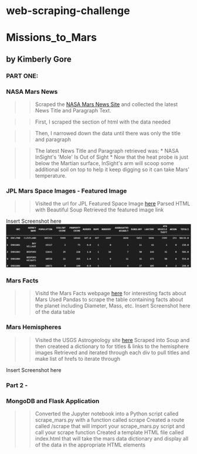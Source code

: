 # web-scraping-challenge
# Missions_to_Mars
## by Kimberly Gore

### PART ONE: 
### NASA Mars News

>> Scraped the [NASA Mars News Site](https://mars.nasa.gov/news/) and collected the latest News Title and Paragraph Text.

>> First, I scraped the section of html with the data needed

>> Then, I narrowed down the data until there was only the title and paragraph

>> The latest News Title and Paragraph retrieved was:
      * NASA InSight's 'Mole' Is Out of Sight
      * Now that the heat probe is just below the Martian surface, InSight's arm will scoop some additional soil on top to help it keep digging so it can take Mars' temperature.

### JPL Mars Space Images - Featured Image
>> Visited the url for JPL Featured Space Image [here](https://www.jpl.nasa.gov/spaceimages/?search=&category=Mars)
>> Parsed HTML with Beautiful Soup
>> Retrieved the featured image link

Insert Screenshot here
![](https://github.com/drjulie2105/Group_Project_1/blob/master/Crime_Cuyahoga/Output_Images/Crimes_per_County_df.PNG)


### Mars Facts
>> Visitd the Mars Facts webpage [here](https://space-facts.com/mars/) for interesting facts about Mars
>> Used Pandas to scrape the table containing facts about the planet including Diameter, Mass, etc.
Insert Screenshot here of the data table



### Mars Hemispheres
>> Visited the USGS Astrogeology site [here](https://astrogeology.usgs.gov/search/results?q=hemisphere+enhanced&k1=target&v1=Mars)
>> Scraped into Soup and then createed a dictionary to for titles & links to the hemisphere images
>> Retrieved and iterated through each div to pull titles and make list of hrefs to iterate through

Insert Screenshot here



### Part 2 - 
### MongoDB and Flask Application
>> Converted the Jupyter notebook into a Python script called scrape_mars.py with a function called scrape
>> Created a route called /scrape that will import your scrape_mars.py script and call your scrape function
>> Created a template HTML file called index.html that will take the mars data dictionary and display all of the data in the appropriate HTML elements









